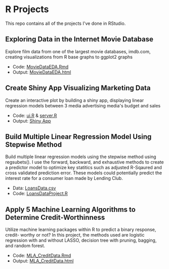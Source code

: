 # R Projects
This repo contains all of the projects I've done in RStudio.

## Exploring Data in the Internet Movie Database
Explore film data from one of the largest movie databases, imdb.com, creating visualizations from R base graphs to ggplot2 graphs
- Code: [MovieDataEDA.Rmd](https://github.com/jriggs3420/RProjects/blob/main/MovieDataEDA/MovieDataEDA.Rmd)
- Output: [MovieDataEDA.html](https://rawcdn.githack.com/jriggs3420/RProjects/f924f20224c55caa794dbf65562310f969fa4ee2/MovieDataEDA/MovieDataEDA.html)

## Create Shiny App Visualizing Marketing Data
Create an interactive plot by building a shiny app, displaying linear regression models between 3 media advertising media's budget and sales
- Code: [ui.R](https://github.com/jriggs3420/RProjects/blob/main/ShinyApp_Regression/ui.R) & [server.R](https://github.com/jriggs3420/RProjects/blob/main/ShinyApp_Regression/server.R)
- Output: [Shiny App](https://jriggs3420.shinyapps.io/r_projects/)

## Build Multiple Linear Regression Model Using Stepwise Method
Build multiple linear regression models using the stepwise method using regsubets(). I use the forward, backward, and exhaustive methods to create a predictor model to optimize key statitics such as adjusted R-Sqaured and cross validated prediction error. These models could potentially predict the interest rate for a consumer loan made by Lending Club.
- Data: [LoansData.csv](https://github.com/jriggs3420/RProjects/blob/main/LoansData_StepwiseRegression/loansData.csv)
- Code: [LoansDataProject.R](https://github.com/jriggs3420/RProjects/blob/main/LoansData_StepwiseRegression/LoansDataProject.R)

## Apply 5 Machine Learning Algorithms to Determine Credit-Worthinness
Utilize machine learning packages within R to predict a binary response, credit- worthy or not? In this project, the methods used are logistic regression with and without LASSO, decision tree with pruning, bagging, and random forest.
- Code: [MLA_CreditData.Rmd](https://github.com/jriggs3420/RProjects/blob/main/MLA_CreditData/MLA_CreditData.Rmd)
- Output: [MLA_CreditData.html](https://rawcdn.githack.com/jriggs3420/RProjects/f924f20224c55caa794dbf65562310f969fa4ee2/MLA_CreditData/MLA_CreditData.html)

